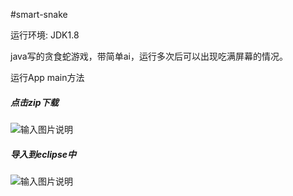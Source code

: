 #smart-snake

运行环境: JDK1.8

java写的贪食蛇游戏，带简单ai，运行多次后可以出现吃满屏幕的情况。

运行App main方法

##### 点击zip下载
![输入图片说明](http://git.oschina.net/uploads/images/2016/1230/203801_d02c44da_403284.jpeg "在这里输入图片标题")


##### 导入到eclipse中
![输入图片说明](http://git.oschina.net/uploads/images/2016/1230/204006_9005d026_403284.jpeg "在这里输入图片标题")


